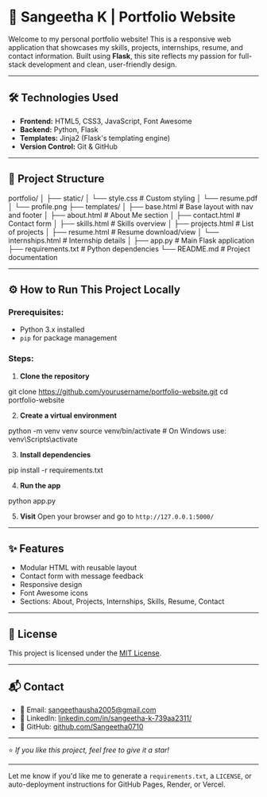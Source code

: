 
# 💼 Sangeetha K | Portfolio Website

Welcome to my personal portfolio website! This is a responsive web application that showcases my skills, projects, internships, resume, and contact information. Built using **Flask**, this site reflects my passion for full-stack development and clean, user-friendly design.

---

## 🛠️ Technologies Used

- **Frontend:** HTML5, CSS3, JavaScript, Font Awesome
- **Backend:** Python, Flask
- **Templates:** Jinja2 (Flask's templating engine)
- **Version Control:** Git & GitHub

---

## 📁 Project Structure


portfolio/
│
├── static/
│   └── style.css              # Custom styling
│   └── resume.pdf
│   └── profile.png
├── templates/
│   ├── base.html              # Base layout with nav and footer
│   ├── about.html             # About Me section
│   ├── contact.html           # Contact form
│   ├── skills.html            # Skills overview
│   ├── projects.html          # List of projects
│   ├── resume.html            # Resume download/view
│   └── internships.html       # Internship details
│
├── app.py                     # Main Flask application
├── requirements.txt           # Python dependencies
└── README.md                  # Project documentation


---

## ⚙️ How to Run This Project Locally

### Prerequisites:

* Python 3.x installed
* `pip` for package management

### Steps:

1. **Clone the repository**


git clone https://github.com/yourusername/portfolio-website.git
cd portfolio-website

2. **Create a virtual environment**


python -m venv venv
source venv/bin/activate  # On Windows use: venv\Scripts\activate


3. **Install dependencies**


pip install -r requirements.txt


4. **Run the app**


python app.py


5. **Visit**
   Open your browser and go to `http://127.0.0.1:5000/`

---

## ✨ Features

* Modular HTML with reusable layout
* Contact form with message feedback
* Responsive design
* Font Awesome icons
* Sections: About, Projects, Internships, Skills, Resume, Contact

---

## 📄 License

This project is licensed under the [MIT License](LICENSE).

---

## 📬 Contact

* 📧 Email: [sangeethausha2005@gmail.com](mailto:sangeethausha2005@gmail.com)
* 🔗 LinkedIn: [linkedin.com/in/sangeetha-k-739aa2311/](https://www.linkedin.com/in/sangeetha-k-739aa2311/)
* 🐙 GitHub: [github.com/Sangeetha0710](https://github.com/Sangeetha0710)

---

⭐️ *If you like this project, feel free to give it a star!*



---

Let me know if you'd like me to generate a `requirements.txt`, a `LICENSE`, or auto-deployment instructions for GitHub Pages, Render, or Vercel.

